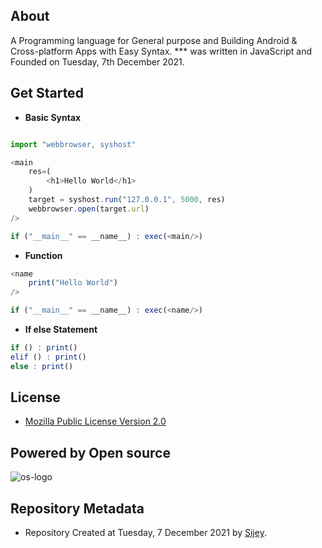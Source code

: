 ## About
A Programming language for General purpose and Building Android & Cross-platform Apps with Easy Syntax.
*** was written in JavaScript and Founded on Tuesday, 7th December 2021.

## Get Started
- **Basic Syntax**

```js

import "webbrowser, syshost"

<main
    res=(
        <h1>Hello World</h1>
    )
    target = syshost.run("127.0.0.1", 5000, res)
    webbrowser.open(target.url)
/>

if ("__main__" == __name__) : exec(<main/>) 
```

- **Function**
```js
<name
    print("Hello World")
/>

if ("__main__" == __name__) : exec(<name/>) 
```
- **If else Statement**
```js
if () : print() 
elif () : print() 
else : print() 
```

## License
- [Mozilla Public License Version 2.0](https://www.mozilla.org/en-US/MPL/2.0/)

## Powered by Open source
![os-logo](https://opensource.org/files/osi_symbol_0.png) 

## Repository Metadata
- Repository Created at Tuesday, 7 December 2021 by [Sijey](https://github.com/sijey-praveen).
